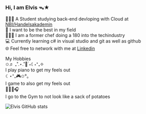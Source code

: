

### Hi, I am Elvis ᯓ★

👨🏻‍💻 A Student studying back-end devloping with Cloud at [NBI/Handelsakademin](https://www.nbi-handelsakademin.se)<br/>
🔆 I want to be the best in my field<br/>
👩🏻‍🍳 I am a former chef doing a 180 into the techindustry<br/>
💻 Currently learning c# in visual studio and git as well as github<br/>
🌐 Feel free to network with me at [Linkedin](https://www.linkedin.com/in/elvis-nilsson-6852892b3)<br/>

My Hobbies<br/>
✩♬ ₊˚.⋆.˚🎹࣪ ࣪⋆☾⋆⁺₊✧<br/>
I play piano to get my feels out<br/>
☾⋆⁺₊🎮✩°｡<br/>
I game to also get my feels out<br/>
🏋🏻‍♀️🎧<br/>
I go to the Gym to not look like a sack of potatoes<br/>

![Elvis GitHub stats](https://github-readme-stats.vercel.app/api?username=ElvisNilssonDev&theme=great-gatsby&show_icons=true)
